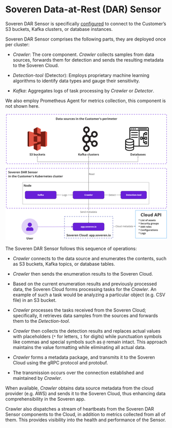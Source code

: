 # Soveren Data-at-Rest (DAR) Sensor

Soveren DAR Sensor is specifically [configured](../../administration/configuring-sensor/#dar-configuration) to connect to the Customer’s S3 buckets, Kafka clusters, or database instances.

Soveren DAR Sensor comprises the following parts, they are deployed once per cluster:

* _Crawler_: The core component. _Crawler_ collects samples from data sources, forwards them for detection and sends the resulting metadata to the Soveren Cloud.

* _Detection-tool_ (Detector): Employs proprietary machine learning algorithms to identify data types and gauge their sensitivity.

* _Kafka_: Aggregates logs of task processing by _Crawler_ or _Detector_.

We also employ Prometheus Agent for metrics collection, this component is not shown here.

![The end-to-end flow of the Soveren DAR Sensor](../../img/architecture/dar-sensor-flow.png "The end-to-end flow of the Soveren DAR Sensor")

The Soveren DAR Sensor follows this sequence of operations:

* _Crawler_ connects to the data source and enumerates the contents, such as S3 buckets, Kafka topics, or database tables.

* _Crawler_ then sends the enumeration results to the Soveren Cloud.

* Based on the current enumeration results and previously processed data, the Soveren Cloud forms processing tasks for the _Crawler_. An example of such a task would be analyzing a particular object (e.g. CSV file) in an S3 bucket.

* _Crawler_ processes the tasks received from the Soveren Cloud; specifically, it retrieves data samples from the sources and forwards them to the _Detection-tool_.

* _Crawler_ then collects the detection results and replaces actual values with placeholders (`*` for letters, `1` for digits) while punctuation symbols like commas and special symbols such as `@` remain intact. This approach maintains the value formatting while eliminating all actual data.

* _Crawler_ forms a metadata package, and transmits it to the Soveren Cloud using the gRPC protocol and protobuf.

* The transmission occurs over the connection established and maintained by _Crawler_.

When available, _Crawler_ obtains data source metadata from the cloud provider (e.g. AWS) and sends it to the Soveren Cloud, thus enhancing data comprehensibility in the Soveren app.

Crawler also dispatches a stream of heartbeats from the Soveren DAR Sensor components to the Cloud, in addition to metrics collected from all of them. This provides visibility into the health and performance of the Sensor.
